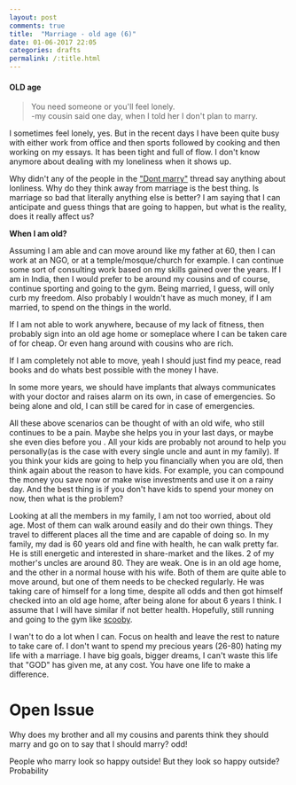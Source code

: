 ```yaml
---
layout: post
comments: true
title:  "Marriage - old age (6)"
date: 01-06-2017 22:05
categories: drafts
permalink: /:title.html
---
```


#### **OLD age**

>You need someone or you'll feel lonely.    
-my cousin said one day, when I told her I don't plan to marry.

I sometimes feel lonely, yes. But in the recent days I have been quite busy with either work from office and then sports followed by cooking and then working on my essays. It has been tight and full of flow. I don't know anymore about dealing with my loneliness when it shows up.

Why didn't any of the people in the ["Dont marry"][dont_marry] thread say anything about lonliness. Why do they think away from marriage is the best thing. Is marriage so bad that literally anything else is better? I am saying that I can anticipate and guess things that are going to happen, but what is the reality, does it really affect us?

__When I am old?__

Assuming I am able and can move around like my father at 60, then I can work at an NGO, or at a temple/mosque/church for example. I can continue some sort of consulting work based on my skills gained over the years. If I am in India, then I would prefer to be around my cousins and of course, continue sporting and going to the gym. Being married, I guess, will only curb my freedom. Also probably I wouldn't have as much money, if I am married, to spend on the things in the world.

If I am not able to work anywhere, because of my lack of fitness, then probably sign into an old age home or someplace where I can be taken care of for cheap. Or even hang around with cousins who are rich. 

If I am completely not able to move, yeah I should just find my peace, read books and do whats best possible with the money I have. 

In some more years, we should have implants that always communicates with your doctor and raises alarm on its own, in case of emergencies. So being alone and old, I can still be cared for in case of emergencies.

All these above scenarios can be thought of with an old wife, who still continues to be a pain. Maybe she helps you in your last days, or maybe she even dies before you . All your kids are probably not around to help you personally(as is the case with every single uncle and aunt in my family). If you think your kids are going to help you financially when you are old, then think again about the reason to have kids. For example, you can compound the money you save now or make wise investments and use it on a rainy day. And the best thing is if you don't have kids to spend your money on now, then what is the problem?

Looking at all the members in my family, I am not too worried, about old age. Most of them can walk around easily and do their own things. They travel to different places all the time and are capable of doing so. In my family, my dad is 60 years old and fine with health, he can walk pretty far. He is still energetic and interested in share-market and the likes. 2 of my mother's uncles are around 80. They are weak. One is in an old age home, and the other in a normal house with his wife. Both of them are quite able to move around, but one of them needs to be checked regularly. He was taking care of himself for a long time, despite all odds and then got himself checked into an old age home, after being alone for about 6 years I think. I assume that I will have similar if not better health.  Hopefully, still running and going to the gym like [scooby][scooby].

I wan't to do a lot when I can. Focus on health and leave the rest to nature to take care of. I don't want to spend my precious years (26-80) hating my life with a marriage.  I have big goals, bigger dreams, I can't waste this life that "GOD" has given me, at any cost. You have one life to make a difference. 

# Open Issue
Why does my brother and all my cousins and parents think they should marry and go on to say that I should marry? odd!

People who marry look so happy outside! But they look so happy outside? Probability


[sex_stats]:http://healthresearchfunding.org/sexless-marriage-statistics/
[dont_marry]:https://dontmarry.wordpress.com/
[cryonics]:http://www.overcomingbias.com/2009/03/break-cryonics-down.html
[not_working]:http://mgtow.proboards.com/index.cgi?board=general&action=display&thread=415&page=1
[nl_mar_age]:http://www.iamexpat.nl/read-and-discuss/expat-page/news/the-dutch-getting-married-later-and-less-often
[daily_mail]:http://www.dailymail.co.uk/femail/article-3536424/How-times-week-REALLY-having-sex.html
[every_day]:https://www.everydayfamily.com/how-often-do-normal-couples-have-sex/
[wiki_divorce]:https://en.wikipedia.org/wiki/Divorce_demography
[scooby]:http://scoobysworkshop.com/bodybuilding-nutrition-made-simple/
